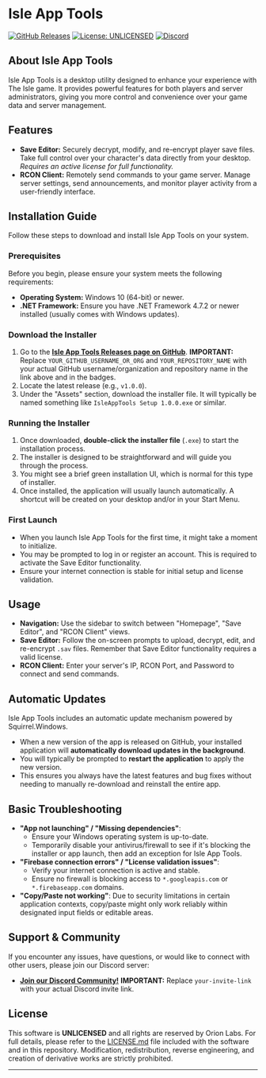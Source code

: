 # Isle App Tools

[![GitHub Releases](https://img.shields.io/github/downloads/thetoprat/isletools/total.svg?style=flat-square)](https://github.com/thetoprat/isletools/releases/latest)
[![License: UNLICENSED](https://img.shields.io/badge/License-UNLICENSED-red.svg)](./LICENSE.md)
[![Discord](https://img.shields.io/discord/YOUR_DISCORD_SERVER_ID?label=Discord&logo=discord&style=flat-square)](https://discord.gg/kzeUVC6DhP)

## About Isle App Tools

Isle App Tools is a desktop utility designed to enhance your experience with The Isle game. It provides powerful features for both players and server administrators, giving you more control and convenience over your game data and server management.

## Features

* **Save Editor:** Securely decrypt, modify, and re-encrypt player save files. Take full control over your character's data directly from your desktop. *Requires an active license for full functionality.*
* **RCON Client:** Remotely send commands to your game server. Manage server settings, send announcements, and monitor player activity from a user-friendly interface.

## Installation Guide

Follow these steps to download and install Isle App Tools on your system.

### Prerequisites

Before you begin, please ensure your system meets the following requirements:

* **Operating System:** Windows 10 (64-bit) or newer.
* **.NET Framework:** Ensure you have .NET Framework 4.7.2 or newer installed (usually comes with Windows updates).

### Download the Installer

1.  Go to the [**Isle App Tools Releases page on GitHub**](https://github.com/YOUR_GITHUB_USERNAME_OR_ORG/YOUR_REPOSITORY_NAME/releases/latest).
    **IMPORTANT:** Replace `YOUR_GITHUB_USERNAME_OR_ORG` and `YOUR_REPOSITORY_NAME` with your actual GitHub username/organization and repository name in the link above and in the badges.
2.  Locate the latest release (e.g., `v1.0.0`).
3.  Under the "Assets" section, download the installer file. It will typically be named something like `IsleAppTools Setup 1.0.0.exe` or similar.

### Running the Installer

1.  Once downloaded, **double-click the installer file** (`.exe`) to start the installation process.
2.  The installer is designed to be straightforward and will guide you through the process.
3.  You might see a brief green installation UI, which is normal for this type of installer.
4.  Once installed, the application will usually launch automatically. A shortcut will be created on your desktop and/or in your Start Menu.

### First Launch

* When you launch Isle App Tools for the first time, it might take a moment to initialize.
* You may be prompted to log in or register an account. This is required to activate the Save Editor functionality.
* Ensure your internet connection is stable for initial setup and license validation.

## Usage

* **Navigation:** Use the sidebar to switch between "Homepage", "Save Editor", and "RCON Client" views.
* **Save Editor:** Follow the on-screen prompts to upload, decrypt, edit, and re-encrypt `.sav` files. Remember that Save Editor functionality requires a valid license.
* **RCON Client:** Enter your server's IP, RCON Port, and Password to connect and send commands.

## Automatic Updates

Isle App Tools includes an automatic update mechanism powered by Squirrel.Windows.

* When a new version of the app is released on GitHub, your installed application will **automatically download updates in the background**.
* You will typically be prompted to **restart the application** to apply the new version.
* This ensures you always have the latest features and bug fixes without needing to manually re-download and reinstall the entire app.

## Basic Troubleshooting

* **"App not launching" / "Missing dependencies"**:
    * Ensure your Windows operating system is up-to-date.
    * Temporarily disable your antivirus/firewall to see if it's blocking the installer or app launch, then add an exception for Isle App Tools.
* **"Firebase connection errors" / "License validation issues"**:
    * Verify your internet connection is active and stable.
    * Ensure no firewall is blocking access to `*.googleapis.com` or `*.firebaseapp.com` domains.
* **"Copy/Paste not working"**: Due to security limitations in certain application contexts, copy/paste might only work reliably within designated input fields or editable areas.

## Support & Community

If you encounter any issues, have questions, or would like to connect with other users, please join our Discord server:

* [**Join our Discord Community!**](https://discord.gg/your-invite-link)
    **IMPORTANT:** Replace `your-invite-link` with your actual Discord invite link.

## License

This software is **UNLICENSED** and all rights are reserved by Orion Labs.
For full details, please refer to the [LICENSE.md](./LICENSE.md) file included with the software and in this repository. Modification, redistribution, reverse engineering, and creation of derivative works are strictly prohibited.

---
